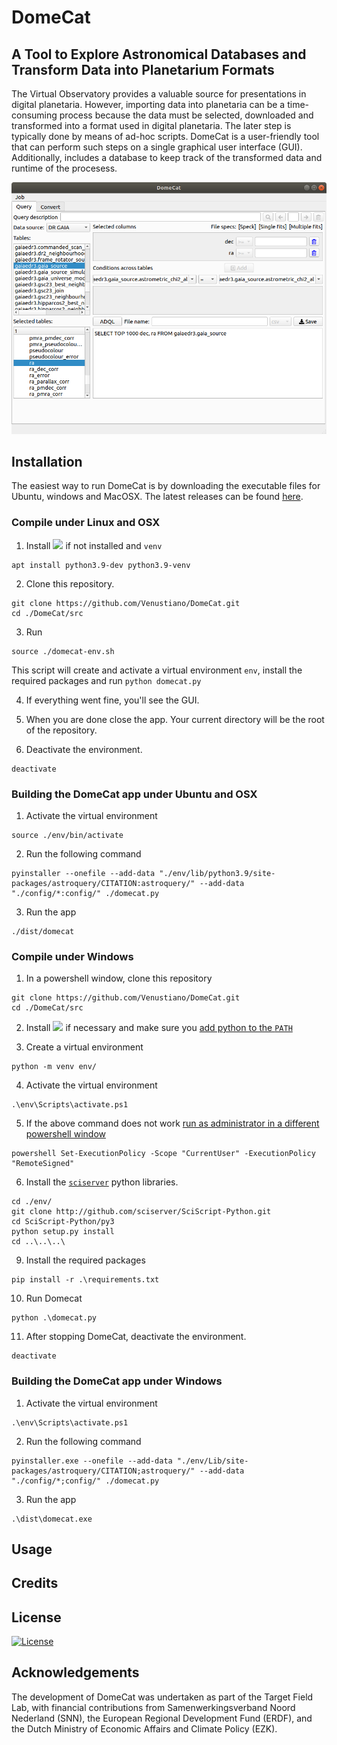 # DomeCat 
## A Tool to Explore Astronomical Databases and Transform Data into Planetarium Formats

The Virtual Observatory provides a valuable source for presentations
in digital planetaria. However, importing data into planetaria can be
a time-consuming process because the data must be selected, downloaded
and transformed into a format used in digital planetaria. The later
step is typically done by means of ad-hoc scripts. DomeCat is a
user-friendly tool that can perform such steps on a single graphical
user interface (GUI). Additionally, includes a database to keep track
of the transformed data and runtime of the procesess.

![gui ubuntu](src/pics/DomeCat-Ubuntu.png)

## Installation

The easiest way to run DomeCat is by downloading the executable files for Ubuntu, windows and MacOSX. The latest releases can be found [here](https://github.com/Venustiano/DomeCat/releases).

### Compile under Linux and OSX

1. Install [![](https://img.shields.io/badge/python-3.9-blue.svg)](https://www.python.org/downloads/) if not installed and `venv`
```
apt install python3.9-dev python3.9-venv
```
2. Clone this repository.
```
git clone https://github.com/Venustiano/DomeCat.git
cd ./DomeCat/src
``` 
3. Run

```
source ./domecat-env.sh
```  

This script will create and activate a virtual environment
`env`, install the required packages and run `python domecat.py`

4. If everything went fine, you'll see the GUI.

5. When you are done close the app. Your current directory will be the root of the repository.  

6. Deactivate the environment.
```
deactivate
```
### Building the DomeCat app under Ubuntu and OSX
1. Activate the virtual environment
```
source ./env/bin/activate
```
2. Run the following command
```
pyinstaller --onefile --add-data "./env/lib/python3.9/site-packages/astroquery/CITATION:astroquery/" --add-data "./config/*:config/" ./domecat.py
```
3. Run the app

```
./dist/domecat
```

### Compile under Windows

1. In a powershell window, clone this repository
```
git clone https://github.com/Venustiano/DomeCat.git
cd ./DomeCat/src
```

2. Install [![](https://img.shields.io/badge/python-3.9-blue.svg)](https://www.python.org/downloads/) if
   necessary and make sure you [add python to the
   `PATH`](https://docs.python.org/3/using/windows.html)

3. Create a virtual environment
```
python -m venv env/
```
4. Activate the virtual environment
```
.\env\Scripts\activate.ps1
```
5. If the above command does not work [run as administrator in a different powershell window](https://stackoverflow.com/questions/4037939/powershell-says-execution-of-scripts-is-disabled-on-this-system)
```
powershell Set-ExecutionPolicy -Scope "CurrentUser" -ExecutionPolicy "RemoteSigned"
```
6. Install the [`sciserver`](https://github.com/sciserver/SciScript-Python) python libraries.
```
cd ./env/
git clone http://github.com/sciserver/SciScript-Python.git
cd SciScript-Python/py3
python setup.py install
cd ..\..\..\
```

9. Install the required packages
```
pip install -r .\requirements.txt
```
10. Run Domecat
```
python .\domecat.py
```

11. After stopping DomeCat, deactivate the environment.

```
deactivate
```

### Building the DomeCat app under Windows
1. Activate the virtual environment
```
.\env\Scripts\activate.ps1
```
2. Run the following command
```
pyinstaller.exe --onefile --add-data "./env/Lib/site-packages/astroquery/CITATION;astroquery/" --add-data "./config/*;config/" ./domecat.py
```
3. Run the app

```
.\dist\domecat.exe
```

## Usage

## Credits

## License


[![License](https://img.shields.io/github/license/Venustiano/DomeCat)](/LICENSE)

<!-- DomeCat has been developed for two main purposes. First, to provide a -->
<!-- user friendly interface to explore and download data from different -->
<!-- astronomical catalogues. Second, to transform data into planetarium -->
<!-- formats. Currently, GAIA, SDSS and ESO catalogues are -->
<!-- supported. Because of the download limitations of the anonymous user, -->
<!-- authentication credentials are requested for SDSS and -->
<!-- GAIA. Appropriate links to sign up are provided when authentication is -->
<!-- required. -->



<!-- Given the appropriate columns or variables -->
<!-- such as `ra`, `dec`, and `parallax` or `redshift`, these data can be -->
<!-- used to generate file formats such as `speck`, `fits` and -->
<!-- `octrees`. Such file formats can be used for visual exploration of the -->
<!-- data using [OpenSpace](https://www.openspaceproject.com/). This tool -->
<!-- has the following features -->


## Acknowledgements

The development of DomeCat was undertaken as part of the Target Field
Lab, with financial contributions from Samenwerkingsverband Noord
Nederland (SNN), the European Regional Development Fund (ERDF), and
the Dutch Ministry of Economic Affairs and Climate Policy (EZK).


